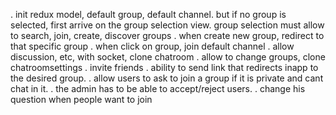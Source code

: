 . init redux model, default group, default channel.
but if no group is selected, first arrive on the group selection view.
group selection must allow to search, join, create, discover groups
. when create new group, redirect to that specific group
. when click on group, join default channel
. allow discussion, etc, with socket, clone chatroom
. allow to change groups, clone chatroomsettings
. invite friends
. ability to send link that redirects inapp to the desired group.
. allow users to ask to join a group if it is private and cant chat in it.
. the admin has to be able to accept/reject users.
. change his question when people want to join
